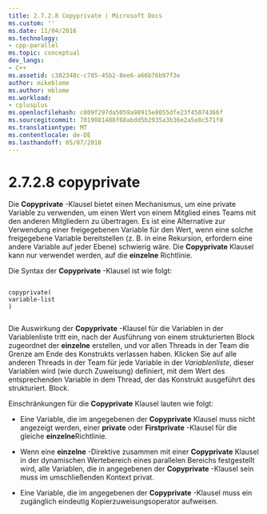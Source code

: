 ```yaml
---
title: 2.7.2.8 Copyprivate | Microsoft Docs
ms.custom: ''
ms.date: 11/04/2016
ms.technology:
- cpp-parallel
ms.topic: conceptual
dev_langs:
- C++
ms.assetid: c382348c-c785-45b2-8ee6-a66b76b97f3e
author: mikeblome
ms.author: mblome
ms.workload:
- cplusplus
ms.openlocfilehash: c809f297da5059a98915e8055dfe23f45074366f
ms.sourcegitcommit: 7019081488f68abdd5b2935a3b36e2a5e8c571f8
ms.translationtype: MT
ms.contentlocale: de-DE
ms.lasthandoff: 05/07/2018
---
```

# <a name="2728-copyprivate"></a>2.7.2.8 copyprivate
Die **Copyprivate** -Klausel bietet einen Mechanismus, um eine private Variable zu verwenden, um einen Wert von einem Mitglied eines Teams mit den anderen Mitgliedern zu übertragen. Es ist eine Alternative zur Verwendung einer freigegebenen Variable für den Wert, wenn eine solche freigegebene Variable bereitstellen (z. B. in eine Rekursion, erfordern eine andere Variable auf jeder Ebene) schwierig wäre. Die **Copyprivate** Klausel kann nur verwendet werden, auf die **einzelne** Richtlinie.  
  
 Die Syntax der **Copyprivate** -Klausel ist wie folgt:  
  
```  
  
copyprivate(  
variable-list  
)  
  
```  
  
 Die Auswirkung der **Copyprivate** -Klausel für die Variablen in der Variablenliste tritt ein, nach der Ausführung von einem strukturierten Block zugeordnet der **einzelne** erstellen, und vor allen Threads in der Team die Grenze am Ende des Konstrukts verlassen haben. Klicken Sie auf alle anderen Threads in der Team für jede Variable in der *Variablenliste*, dieser Variablen wird (wie durch Zuweisung) definiert, mit dem Wert des entsprechenden Variable in dem Thread, der das Konstrukt ausgeführt des strukturiert. Block.  
  
 Einschränkungen für die **Copyprivate** Klausel lauten wie folgt:  
  
-   Eine Variable, die im angegebenen der **Copyprivate** Klausel muss nicht angezeigt werden, einer **private** oder **Firstprivate** -Klausel für die gleiche **einzelne**Richtlinie.  
  
-   Wenn eine **einzelne** -Direktive zusammen mit einer **Copyprivate** Klausel in der dynamischen Wertebereich eines parallelen Bereichs festgestellt wird, alle Variablen, die in angegebenen der **Copyprivate** -Klausel sein muss im umschließenden Kontext privat.  
  
-   Eine Variable, die im angegebenen der **Copyprivate** -Klausel muss ein zugänglich eindeutig Kopierzuweisungsoperator aufweisen.